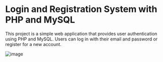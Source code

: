 # Login and Registration System with PHP and MySQL
This project is a simple web application that provides user authentication using PHP and MySQL. Users can log in with their email and password or register for a new account.

![image](https://github.com/AaronGuna/UserLogin/assets/134005929/e54126a5-10f4-4ffb-afbc-a1f4854518b7)
